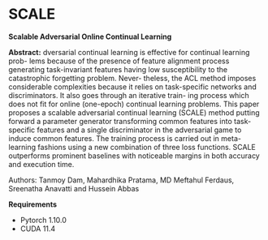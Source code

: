 # SCALE

**Scalable Adversarial Online Continual Learning**

**Abstract:** dversarial continual learning is effective for continual learning prob-
lems because of the presence of feature alignment process generating task-invariant
features having low susceptibility to the catastrophic forgetting problem. Never-
theless, the ACL method imposes considerable complexities because it relies on
task-specific networks and discriminators. It also goes through an iterative train-
ing process which does not fit for online (one-epoch) continual learning problems.
This paper proposes a scalable adversarial continual learning (SCALE) method
putting forward a parameter generator transforming common features into task-
specific features and a single discriminator in the adversarial game to induce
common features. The training process is carried out in meta-learning fashions
using a new combination of three loss functions. SCALE outperforms prominent
baselines with noticeable margins in both accuracy and execution time.

Authors: Tanmoy Dam, Mahardhika Pratama, MD Meftahul Ferdaus, Sreenatha Anavatti and Hussein Abbas

**Requirements** 
  - Pytorch 1.10.0
  - CUDA 11.4
 




